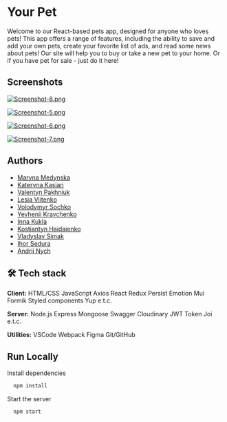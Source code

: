 # Your Pet

Welcome to our React-based pets app, designed for anyone who loves pets! This app offers a range of features, including
the ability to save and add your own pets, create your favorite list of ads, and read some news about pets! Our site
will help you to buy or take a new pet to your home. Or if you have pet for sale - just do it here!

## Screenshots

[![Screenshot-8.png](https://i.postimg.cc/bJ29L4N4/Screenshot-8.png)](https://postimg.cc/7GwzZszN)

[![Screenshot-5.png](https://i.postimg.cc/PqkSBtKh/Screenshot-5.png)](https://postimg.cc/rDQG42vY)

[![Screenshot-6.png](https://i.postimg.cc/Sx9ZTX6D/Screenshot-6.png)](https://postimg.cc/3kKCWxbv)

[![Screenshot-7.png](https://i.postimg.cc/CLzr8rzy/Screenshot-7.png)](https://postimg.cc/fJQvnKc5)

## Authors

- [Maryna Medynska](https://github.com/aquamarinewave)
- [Kateryna Kasian](https://github.com/kkasyan)
- [Valentyn Pakhniuk](https://github.com/ValentynPakhniuk)
- [Lesia Viitenko](https://github.com/AlexTigra1974)
- [Volodymyr Sochko](https://github.com/Woodiik)
- [Yevhenii Kravchenko](https://github.com/iEfir)
- [Inna Kukla](https://github.com/InnaKukla)
- [Kostiantyn Haidaienko](https://github.com/HaidaienkoK)
- [Vladyslav Simak](https://github.com/vladsimak11)
- [Ihor Sedura](https://github.com/IgorSedura)
- [Andrii Nych](https://github.com/AndriyNich)

## 🛠 Tech stack

**Client:** HTML/CSS JavaScript Axios React Redux Persist Emotion Mui Formik Styled components Yup e.t.c.

**Server:** Node.js Express Mongoose Swagger Cloudinary JWT Token Joi e.t.c.

**Utilities:** VSCode Webpack Figma Git/GitHub

## Run Locally

Install dependencies

```bash
  npm install
```

Start the server

```bash
  npm start
```
